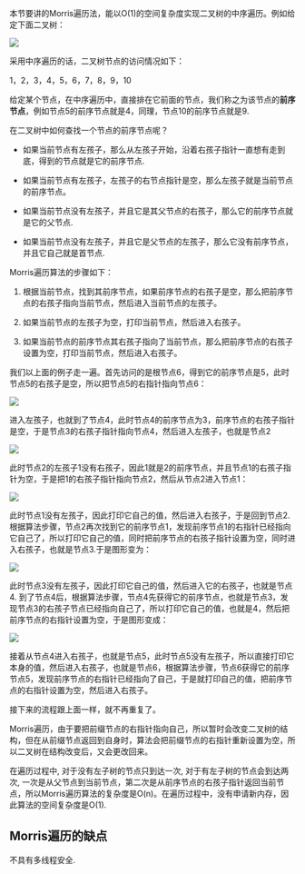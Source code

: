 本节要讲的Morris遍历法，能以O(1)的空间复杂度实现二叉树的中序遍历。例如给定下面二叉树：

![](https://upload-images.jianshu.io/upload_images/2849961-39ee4cf6c2e127db?imageMogr2/auto-orient/strip|imageView2/2/w/633/format/webp)

采用中序遍历的话，二叉树节点的访问情况如下：

1，2，3，4，5，6，7，8，9，10

给定某个节点，在中序遍历中，直接排在它前面的节点，我们称之为该节点的**前序节点**，例如节点5的前序节点就是4，同理，节点10的前序节点就是9.

在二叉树中如何查找一个节点的前序节点呢？

+ 如果当前节点有左孩子，那么从左孩子开始，沿着右孩子指针一直想有走到底，得到的节点就是它的前序节点.

+ 如果当前节点有左孩子，左孩子的右节点指针是空，那么左孩子就是当前节点的前序节点。

+ 如果当前节点没有左孩子，并且它是其父节点的右孩子，那么它的前序节点就是它的父节点.

+ 如果当前节点没有左孩子，并且它是父节点的左孩子，那么它没有前序节点，并且它自己就是首节点.

Morris遍历算法的步骤如下：

1. 根据当前节点，找到其前序节点，如果前序节点的右孩子是空，那么把前序节点的右孩子指向当前节点，然后进入当前节点的左孩子。

2. 如果当前节点的左孩子为空，打印当前节点，然后进入右孩子。

3. 如果当前节点的前序节点其右孩子指向了当前节点，那么把前序节点的右孩子设置为空，打印当前节点，然后进入右孩子。

我们以上面的例子走一遍。首先访问的是根节点6，得到它的前序节点是5，此时节点5的右孩子是空，所以把节点5的右指针指向节点6：

![](https://upload-images.jianshu.io/upload_images/2849961-dd6c7f2dacbb4053?imageMogr2/auto-orient/strip|imageView2/2/w/623/format/webp)

进入左孩子，也就到了节点4，此时节点4的前序节点为3，前序节点的右孩子指针是空，于是节点3的右孩子指针指向节点4，然后进入左孩子，也就是节点2

![](https://upload-images.jianshu.io/upload_images/2849961-d56d1537ef3ac3ec?imageMogr2/auto-orient/strip|imageView2/2/w/622/format/webp)

此时节点2的左孩子1没有右孩子，因此1就是2的前序节点，并且节点1的右孩子指针为空，于是把1的右孩子指针指向节点2，然后从节点2进入节点1：

![](https://upload-images.jianshu.io/upload_images/2849961-4672d4cd7e694559?imageMogr2/auto-orient/strip|imageView2/2/w/630/format/webp)

此时节点1没有左孩子，因此打印它自己的值，然后进入右孩子，于是回到节点2.根据算法步骤，节点2再次找到它的前序节点1，发现前序节点1的右指针已经指向它自己了，所以打印它自己的值，同时把前序节点的右孩子指针设置为空，同时进入右孩子，也就是节点3.于是图形变为：

![](https://upload-images.jianshu.io/upload_images/2849961-086c3f48a827227b?imageMogr2/auto-orient/strip|imageView2/2/w/622/format/webp)

此时节点3没有左孩子，因此打印它自己的值，然后进入它的右孩子，也就是节点4. 到了节点4后，根据算法步骤，节点4先获得它的前序节点，也就是节点3，发现节点3的右孩子节点已经指向自己了，所以打印它自己的值，也就是4，然后把前序节点的右指针设置为空，于是图形变成：

![](https://upload-images.jianshu.io/upload_images/2849961-dd6c7f2dacbb4053?imageMogr2/auto-orient/strip|imageView2/2/w/623/format/webp)

接着从节点4进入右孩子，也就是节点5，此时节点5没有左孩子，所以直接打印它本身的值，然后进入右孩子，也就是节点6，根据算法步骤，节点6获得它的前序节点5，发现前序节点的右指针已经指向了自己，于是就打印自己的值，把前序节点的右指针设置为空，然后进入右孩子。

接下来的流程跟上面一样，就不再重复了。

Morris遍历，由于要把前缀节点的右指针指向自己，所以暂时会改变二叉树的结构，但在从前缀节点返回到自身时，算法会把前缀节点的右指针重新设置为空，所以二叉树在结构改变后，又会更改回来。

在遍历过程中, 对于没有左子树的节点只到达一次, 对于有左子树的节点会到达两次, 一次是从父节点到当前节点，第二次是从前序节点的右孩子指针返回当前节点，所以Morris遍历算法的复杂度是O(n)。在遍历过程中，没有申请新内存，因此算法的空间复杂度是O(1).

## Morris遍历的缺点

不具有多线程安全.